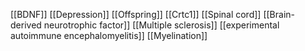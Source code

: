 [[BDNF]]
[[Depression]]
[[Offspring]]
[[Crtc1]]
[[Spinal cord]]
[[Brain-derived neurotrophic factor]]
[[Multiple sclerosis]]
[[experimental autoimmune encephalomyelitis]]
[[Myelination]]
